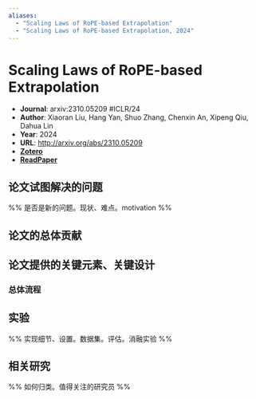 ```yaml
---
aliases:
  - "Scaling Laws of RoPE-based Extrapolation"
  - "Scaling Laws of RoPE-based Extrapolation, 2024"
---
```

# Scaling Laws of RoPE-based Extrapolation

- **Journal**: arxiv:2310.05209 #ICLR/24 
- **Author**: Xiaoran Liu, Hang Yan, Shuo Zhang, Chenxin An, Xipeng Qiu, Dahua Lin
- **Year**: 2024
- **URL**: http://arxiv.org/abs/2310.05209
- [**Zotero**](zotero://select/items/@2024ScalingLawsRoPEbasedLiu)
- [**ReadPaper**](https://readpaper.com/pdf-annotate/note?pdfId=4866094149077565441&noteId=2362157880994064384)

## 论文试图解决的问题

%% 是否是新的问题。现状、难点。motivation %%


## 论文的总体贡献

## 论文提供的关键元素、关键设计

### 总体流程

## 实验

%% 实现细节、设置。数据集。评估。消融实验 %%

## 相关研究

%% 如何归类。值得关注的研究员 %%
